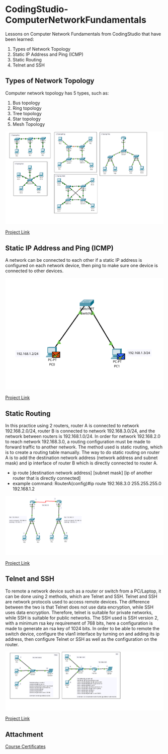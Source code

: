 # CodingStudio-ComputerNetworkFundamentals
Lessons on Computer Network Fundamentals from CodingStudio that have been learned:
1. Types of Network Topology
2. Static IP Address and Ping (ICMP)
3. Static Routing
4. Telnet and SSH

## Types of Network Topology
Computer network topology has 5 types, such as:
1. Bus topology
2. Ring topology
3. Tree topology
4. Star topology
5. Mesh Topology

![CodingStudio - Jenis-Jenis Topologi Jaringan](https://github.com/eightball270/CodingStudio-ComputerNetworkFundamentals/blob/main/CodingStudio%20-%20Jenis-Jenis%20Topologi%20Jaringan.png)

[Project Link](https://github.com/eightball270/CodingStudio-ComputerNetworkFundamentals/blob/main/CodingStudio%20-%20Jenis-Jenis%20Topologi%20Jaringan.pkt)

## Static IP Address and Ping (ICMP)
A network can be connected to each other if a static IP address is configured on each network device, then ping to make sure one device is connected to other devices.

![CodingStudio - Static IP dan ICMP (Pinging)](https://github.com/eightball270/CodingStudio-ComputerNetworkFundamentals/blob/main/CodingStudio%20-%20Static%20IP%20dan%20ICMP%20(Pinging).png)

[Project Link](https://github.com/eightball270/CodingStudio-ComputerNetworkFundamentals/blob/main/CodingStudio%20-%20Static%20IP%20dan%20ICMP%20(Pinging).pkt)

## Static Routing
In this practice using 2 routers, router A is connected to network 192.168.2.0/24, router B is connected to network 192.168.3.0/24, and the network between routers is 192.168.1.0/24. In order for network 192.168.2.0 to reach network 192.168.3.0, a routing configuration must be made to forward traffic to another network. The method used is static routing, which is to create a routing table manually. The way to do static routing on router A is to add the destination network address (network address and subnet mask) and ip interface of router B which is directly connected to router A.
- ip route [destination network address] [subnet mask] [ip of another router that is directly connected]
- example command: RouterA(config)#ip route 192.168.3.0 255.255.255.0 192.168.1.2

![CodingStudio - Static Routing](https://github.com/eightball270/CodingStudio-ComputerNetworkFundamentals/blob/main/CodingStudio%20-%20Static%20Routing.png)

[Project Link](https://github.com/eightball270/CodingStudio-ComputerNetworkFundamentals/blob/main/CodingStudio%20-%20Static%20Routing.pkt)

## Telnet and SSH
To remote a network device such as a router or switch from a PC/Laptop, it can be done using 2 methods, which are Telnet and SSH. Telnet and SSH are network protocols used to access remote devices. The difference between the two is that Telnet does not use data encryption, while SSH uses data encryption. Therefore, telnet is suitable for private networks, while SSH is suitable for public networks. The SSH used is SSH version 2, with a minimum rsa key requirement of 768 bits, here a configuration is made to generate an rsa key of 1024 bits. In order to be able to remote the switch device, configure the vlan1 interface by turning on and adding its ip address, then configure Telnet or SSH as well as the configuration on the router.

![CodingStudio - Telnet dan SSH](https://github.com/eightball270/CodingStudio-ComputerNetworkFundamentals/blob/main/CodingStudio%20-%20Telnet%20dan%20SSH.png)

[Project Link](https://github.com/eightball270/CodingStudio-ComputerNetworkFundamentals/blob/main/CodingStudio%20-%20Telnet%20dan%20SSH.pkt)

## Attachment
[Course Certificates](https://github.com/eightball270/CodingStudio-ComputerNetworkFundamentals/blob/main/CodingStudio%20-%20Certificates.pdf)
